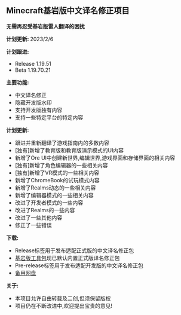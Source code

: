 ## Minecraft基岩版中文译名修正项目

<b>无需再忍受基岩版雷人翻译的困扰</b>

<b>计划更新: </b>2023/2/6<br>

<b>计划跟进:</b>
- Release 1.19.51
- Beta 1.19.70.21

<b>主要功能:</b>

- 中文译名修正
- 隐藏开发版水印
- 支持开发版独有内容
- 支持一些特定平台的特定内容

<b>计划更新:</b>

- 跟进并重新翻译了游戏指南内的多数内容
- [独有]新增了教育版和教育版演示模式的UI内容
- 新增了Ore UI中创建新世界,编辑世界,游戏界面和存储界面的相关内容
- [独有]新增了角色编辑器的一些相关内容
- [独有]新增了VR模式的一些相关内容
- 新增了ChromeBook的试玩模式内容
- 新增了Realms动态的一些相关内容
- 新增了编辑器模式的一些相关内容
- 改进了开发者模式的一些内容
- 改进了Realms的一些内容
- 改进了一些其他内容
- 修正了一些错误

<b>下载:</b>
- Release标签用于发布适配正式版的中文译名修正包
- [基岩版工具包](https://github.com/Spectrollay/mcpack_bk)现已默认内置正式版译名修正包
- Pre-release标签用于发布适配开发版的中文译名修正包
- [备用网盘](https://pan.huang1111.cn/s/5eOAul?path=/)

<b>关于:</b>
- 本项目允许自由转载及二创,但须保留版权
- 项目仍在不断改进中,欢迎提出宝贵的意见!
